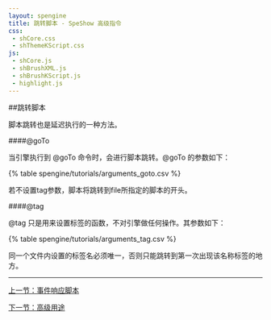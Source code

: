 ```yaml
---
layout: spengine
title: 跳转脚本 - SpeShow 高级指令
css:
 - shCore.css
 - shThemeKScript.css
js:
 - shCore.js
 - shBrushXML.js
 - shBrushKScript.js
 - highlight.js
---
```

               		
##跳转脚本

脚本跳转也是延迟执行的一种方法。

####@goTo

当引擎执行到 @goTo 命令时，会进行脚本跳转。@goTo 的参数如下：

{% table spengine/tutorials/arguments_goto.csv %}

若不设置tag参数，脚本将跳转到file所指定的脚本的开头。

####@tag

@tag 只是用来设置标签的函数，不对引擎做任何操作。其参数如下：

{% table spengine/tutorials/arguments_tag.csv %}

同一个文件内设置的标签名必须唯一，否则只能跳转到第一次出现该名称标签的地方。

**********************************************************************

[上一节：事件响应脚本](tutorial_senior_listener.html)

[下一节：高级用途](tutorial_professional.html)
